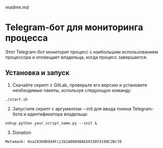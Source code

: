 readme.md

# Telegram-бот для мониторинга процесса

Этот Telegram-бот мониторит процесс с наибольшим использованием процессора и оповещает владельца, когда процесс завершается.

## Установка и запуск

1. Скачайте скрипт с GitLab, проверьте его версию и установите необходимые пакеты, используя следующую команду:

```
./start.sh
```

2. Запустите скрипт с аргументом --init для ввода токена Telegram-бота и идентификатора владельца:

```
nohup python your_script_name.py --init &
```

3. Donation 

```
Metamask: 0xa19360Ddd4Fc11b2A0804BAEb9330f4198C2Bc70
```